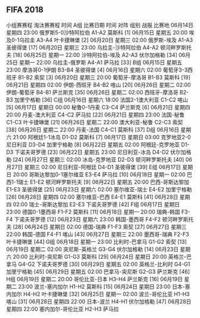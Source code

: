 ## FIFA 2018
小组赛赛程 淘汰赛赛程 时间
A组
比赛日期	时间		对阵	组别	战报	比赛地
06月14日	星期四	23:00	俄罗斯5-0沙特阿拉伯	A1-A2		莫斯科	[1]
06月15日	星期五	20:00	埃及0-1乌拉圭	A3-A4		叶卡捷琳堡	[2]
06月20日	星期三	02:00	俄罗斯-埃及	A1-A3		圣彼得堡	[17]
06月20日	星期三	23:00	乌拉圭-沙特阿拉伯	A4-A2		顿河畔罗斯托夫	[18]
06月25日	星期一	22:00	沙特阿拉伯-埃及	A2-A3		伏尔加格勒	[34]
06月25日	星期一	22:00	乌拉圭-俄罗斯	A4-A1		萨马拉	[33]
B组
06月15日	星期五	23:00	摩洛哥0-1伊朗	B3-B4		圣彼得堡	[4]
06月16日	星期六	02:00	葡萄牙3-3西班牙	B1-B2		索契	[3]
06月20日	星期三	20:00	葡萄牙-摩洛哥	B1-B3		莫斯科	[19]
06月21日	星期四	02:00	伊朗-西班牙	B4-B2		喀山	[20]
06月26日	星期二	02:00	伊朗-葡萄牙	B4-B1		萨兰斯克	[35]
06月26日	星期二	02:00	西班牙-摩洛哥	B2-B3		加里宁格勒	[36]
C组
06月16日	星期六	18:00	法国2-1澳大利亚	C1-C2		喀山	[5]
06月17日	星期日	00:00	秘鲁0-1丹麦	C3-C4		萨兰斯克	[6]
06月21日	星期四	20:00	丹麦-澳大利亚	C4-C2		萨马拉	[22]
06月21日	星期四	23:00	法国-秘鲁	C1-C3		叶卡捷琳堡	[21]
06月26日	星期二	22:00	澳大利亚-秘鲁	C2-C3		索契	[38]
06月26日	星期二	22:00	丹麦-法国	C4-C1		莫斯科	[37]
D组
06月16日	星期六	21:00	阿根廷1-1冰岛	D1-D2		莫斯科	[7]
06月17日	星期日	03:00	克罗地亚2-0尼日利亚	D3-D4		加里宁格勒	[8]
06月22日	星期五	02:00	阿根廷-克罗地亚	D1-D3		下诺夫哥罗德	[23]
06月22日	星期五	23:00	尼日利亚-冰岛	D4-D2		伏尔加格勒	[24]
06月27日	星期三	02:00	冰岛-克罗地亚	D2-D3		顿河畔罗斯托夫	[40]
06月27日	星期三	02:00	尼日利亚-阿根廷	D4-D1		圣彼得堡	[39]
E组
06月17日	星期日	20:00	哥斯达黎加0-1塞尔维亚	E3-E4		萨马拉	[10]
06月18日	星期一	02:00	巴西1-1瑞士	E1-E2		顿河畔罗斯托夫	[9]
06月22日	星期五	20:00	巴西-哥斯达黎加	E1-E3		圣彼得堡	[25]
06月23日	星期六	02:00	塞尔维亚-瑞士	E4-E2		加里宁格勒	[26]
06月28日	星期四	02:00	塞尔维亚-巴西	E4-E1		莫斯科	[41]
06月28日	星期四	02:00	瑞士-哥斯达黎加	E2-E3		下诺夫哥罗德	[42]
F组
06月17日	星期日	23:00	德国0-1墨西哥	F1-F2		莫斯科	[11]
06月18日	星期一	20:00	瑞典-韩国	F3-F4		下诺夫哥罗德	[12]
06月23日	星期六	23:00	韩国-墨西哥	F4-F2		顿河畔罗斯托夫	[28]
06月24日	星期日	02:00	德国-瑞典	F1-F3		索契	[27]
06月27日	星期三	22:00	韩国-德国	F4-F1		喀山	[43]
06月27日	星期三	22:00	墨西哥-瑞典	F2-F3		叶卡捷琳堡	[44]
G组
06月18日	星期一	23:00	比利时-巴拿马	G1-G2		索契	[13]
06月19日	星期二	02:00	突尼斯-英格兰	G3-G4		伏尔加格勒	[14]
06月23日	星期六	20:00	比利时-突尼斯	G1-G3		莫斯科	[29]
06月24日	星期日	20:00	英格兰-巴拿马	G4-G2		下诺夫哥罗德	[30]
06月29日	星期五	02:00	英格兰-比利时	G4-G1		加里宁格勒	[45]
06月29日	星期五	02:00	巴拿马-突尼斯	G2-G3		萨兰斯克	[46]
H组
06月19日	星期二	20:00	哥伦比亚-日本	H3-H4		萨兰斯克	[16]
06月19日	星期二	23:00	波兰-塞内加尔	H1-H2		莫斯科	[15]
06月24日	星期日	23:00	日本-塞内加尔	H4-H2		叶卡捷琳堡	[32]
06月25日	星期一	02:00	波兰-哥伦比亚	H1-H3		喀山	[31]
06月28日	星期四	22:00	日本-波兰	H4-H1		伏尔加格勒	[47]
06月28日	星期四	22:00	塞内加尔-哥伦比亚	H2-H3		萨马拉
